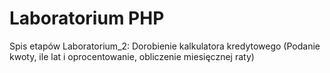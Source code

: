 ﻿# Laboratorium PHP
Spis etapów
Laboratorium_2: Dorobienie kalkulatora kredytowego (Podanie kwoty, ile lat i oprocentowanie, obliczenie  miesięcznej raty)

